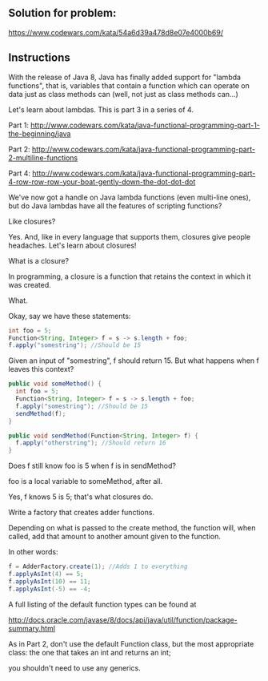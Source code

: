 ## Solution for problem:

https://www.codewars.com/kata/54a6d39a478d8e07e4000b69/

## Instructions

With the release of Java 8, 
Java has finally added support for "lambda functions", 
that is, variables that contain a function which can operate on data just as class methods can
(well, not just as class methods can...)

Let's learn about lambdas. This is part 3 in a series of 4.

Part 1: http://www.codewars.com/kata/java-functional-programming-part-1-the-beginning/java

Part 2: http://www.codewars.com/kata/java-functional-programming-part-2-multiline-functions

Part 4: http://www.codewars.com/kata/java-functional-programming-part-4-row-row-row-your-boat-gently-down-the-dot-dot-dot

We've now got a handle on Java lambda functions (even multi-line ones),
but do Java lambdas have all the features of scripting functions?
 
Like closures?

Yes. And, like in every language that supports them,
closures give people headaches. Let's learn about closures!

What is a closure?

In programming, a closure is a function that retains the context in which it was created.

What.

Okay, say we have these statements:
```java
int foo = 5;
Function<String, Integer> f = s -> s.length + foo;
f.apply("somestring"); //Should be 15
```

Given an input of "somestring", f should return 15. But what happens when f leaves this context?
```java
public void someMethod() {
  int foo = 5;
  Function<String, Integer> f = s -> s.length + foo;
  f.apply("somestring"); //Should be 15
  sendMethod(f);
}

public void sendMethod(Function<String, Integer> f) {
  f.apply("otherstring"); //Should return 16
}
```

Does f still know foo is 5 when f is in sendMethod?
 
foo is a local variable to someMethod, after all.
 
Yes, f knows 5 is 5; that's what closures do.

Write a factory that creates adder functions.
 
Depending on what is passed to the create method, the function will,
when called, add that amount to another amount given to the function.
 
In other words:
```java
f = AdderFactory.create(1); //Adds 1 to everything
f.applyAsInt(4) == 5;
f.applyAsInt(10) == 11;
f.applyAsInt(-5) == -4;
```
A full listing of the default function types can be found at
 
http://docs.oracle.com/javase/8/docs/api/java/util/function/package-summary.html

As in Part 2, don't use the default
Function class, but the most appropriate class: 
the one that takes an int and returns an int; 

you shouldn't need to use any generics.